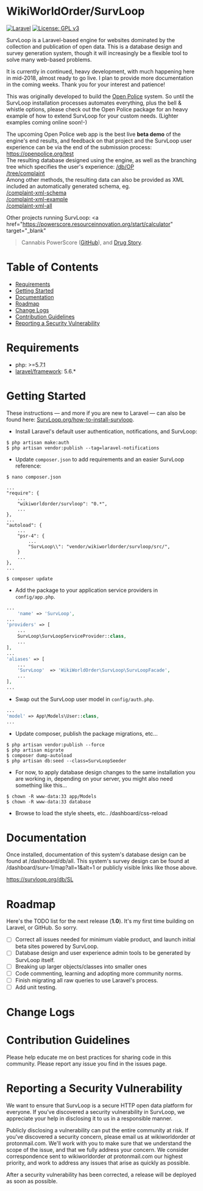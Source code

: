 
# WikiWorldOrder/SurvLoop

[![Laravel](https://img.shields.io/badge/Laravel-5.6-orange.svg?style=flat-square)](http://laravel.com)
[![License: GPL v3](https://img.shields.io/badge/License-GPL%20v3-blue.svg)](https://www.gnu.org/licenses/gpl-3.0)

SurvLoop is a Laravel-based engine for websites dominated by the collection and publication of open data. 
This is a database design and survey generation system, though it will increasingly be a flexible tool to solve many 
web-based problems.

It is currently in continued, heavy development, with much happening here in mid-2018, almost ready to go live. 
I plan to provide more documentation in the coming weeks. Thank you for your interest and patience!

This was originally developed to build the 
<a href="https://github.com/flexyourrights/openpolice" target="_blank">Open Police</a> system. 
So until the SurvLoop installation processes automates everything, plus the bell & whistle options, 
please check out the Open Police package for an heavy example of how to extend SurvLoop for your custom needs. 
(Lighter examples coming online soon!-)

The upcoming Open Police web app is the best live <b>beta demo</b> of the engine's end results, 
and feedback on that project and the SurvLoop user experience can be  via the end of the submission process:<br />
<a href="https://openpolice.org/test" target="_blank">https://openpolice.org/test</a><br />
The resulting database designed using the engine, as well as the branching tree which specifies the user's experience: 
<a href="https://openpolice.org/db/OP" target="_blank">/db/OP</a><br />
<a href="https://openpolice.org/tree/complaint" target="_blank">/tree/complaint</a><br />
Among other methods, the resulting data can also be provided as 
XML included an automatically generated schema, eg.<br />
<a href="https://openpolice.org/complaint-xml-schema" target="_blank">/complaint-xml-schema</a><br />
<a href="https://openpolice.org/complaint-xml-example" target="_blank">/complaint-xml-example</a><br />
<a href="https://openpolice.org/complaint-xml-all" target="_blank">/complaint-xml-all</a>

Other projects running SurvLoop: <a href="https://powerscore.resourceinnovation.org/start/calculator" target="_blank"
>Cannabis PowerScore</a> (<a href="https://github.com/resourceinnovation/cannabisscore" target="_blank">GitHub</a>), and
<a href="https://drugstory.me" target="_blank">Drug Story</a>.

# Table of Contents
* [Requirements](#requirements)
* [Getting Started](#getting-started)
* [Documentation](#documentation)
* [Roadmap](#roadmap)
* [Change Logs](#change-logs)
* [Contribution Guidelines](#contribution-guidelines)
* [Reporting a Security Vulnerability](#security-help)


# <a name="requirements"></a>Requirements

* php: >=5.7.1
* <a href="https://packagist.org/packages/laravel/framework" target="_blank">laravel/framework</a>: 5.6.*

# <a name="getting-started"></a>Getting Started

These instructions — and more if you are new to Laravel — can also be found here:
<a href="https://survloop.org/how-to-install-survloop" target="_blank">SurvLoop.org/how-to-install-survloop</a>.
    
* Install Laravel's default user authentication, notifications, and SurvLoop:

```
$ php artisan make:auth
$ php artisan vendor:publish --tag=laravel-notifications
```

* Update `composer.json` to add requirements and an easier SurvLoop reference:

```
$ nano composer.json
```

```
...
"require": {
	...
    "wikiworldorder/survloop": "0.*",
	...
},
...
"autoload": {
	...
	"psr-4": {
		...
		"SurvLoop\\": "vendor/wikiworldorder/survloop/src/",
	}
	...
},
...
```

```
$ composer update
```

* Add the package to your application service providers in `config/app.php`.

```php
...
    'name' => 'SurvLoop',
...
'providers' => [
	...
	SurvLoop\SurvLoopServiceProvider::class,
	...
],
...
'aliases' => [
	...
	'SurvLoop'	=> 'WikiWorldOrder\SurvLoop\SurvLoopFacade',
	...
],
...
```

* Swap out the SurvLoop user model in `config/auth.php`.

```php
...
'model' => App\Models\User::class,
...
```

* Update composer, publish the package migrations, etc...

```
$ php artisan vendor:publish --force
$ php artisan migrate
$ composer dump-autoload
$ php artisan db:seed --class=SurvLoopSeeder
```

* For now, to apply database design changes to the same installation you are working in, depending on your server, 
you might also need something like this...

```
$ chown -R www-data:33 app/Models
$ chown -R www-data:33 database
```

* Browse to load the style sheets, etc.. /dashboard/css-reload

# <a name="documentation"></a>Documentation

Once installed, documentation of this system's database design can be found at /dashboard/db/all. This system's 
survey design can be found at /dashboard/surv-1/map?all=1&alt=1
or publicly visible links like those above.

<a href="https://survloop.org/db/SL" target="_blank">https://survloop.org/db/SL</a>


# <a name="roadmap"></a>Roadmap

Here's the TODO list for the next release (**1.0**). It's my first time building on Laravel, or GitHub. So sorry.

* [ ] Correct all issues needed for minimum viable product, and launch initial beta sites powered by SurvLoop.
* [ ] Database design and user experience admin tools to be generated by SurvLoop itself. 
* [ ] Breaking up larger objects/classes into smaller ones
* [ ] Code commenting, learning and adopting more community norms.
* [ ] Finish migrating all raw queries to use Laravel's process.
* [ ] Add unit testing.

# <a name="change-logs"></a>Change Logs


# <a name="contribution-guidelines"></a>Contribution Guidelines

Please help educate me on best practices for sharing code in this community.
Please report any issue you find in the issues page.

# <a name="security-help"></a>Reporting a Security Vulnerability

We want to ensure that SurvLoop is a secure HTTP open data platform for everyone. 
If you've discovered a security vulnerability in SurvLoop, 
we appreciate your help in disclosing it to us in a responsible manner.

Publicly disclosing a vulnerability can put the entire community at risk. 
If you've discovered a security concern, please email us at wikiworldorder *at* protonmail.com. 
We'll work with you to make sure that we understand the scope of the issue, and that we fully address your concern. 
We consider correspondence sent to wikiworldorder *at* protonmail.com our highest priority, 
and work to address any issues that arise as quickly as possible.

After a security vulnerability has been corrected, a release will be deployed as soon as possible.

